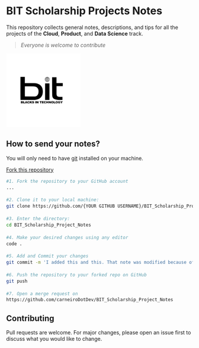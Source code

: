 # BIT Scholarship Projects Notes

This repository collects general notes, descriptions, and tips for all the projects of the **Cloud**, **Product**, and **Data Science** track.

> _Everyone is welcome to contribute_

<img src="bit.jpg" alt="Bit Logo" width="200" height="200" />

## How to send your notes?

You will only need to have [git](https://git-scm.com/book/en/v2/Getting-Started-Installing-Git) installed on your machine.

[Fork this repository](https://github.com/carneiroDotDev/BIT_Scholarship_Project_Notes/fork)

```bash
#1. Fork the repository to your GitHub account
...

#2. Clone it to your local machine:
git clone https://github.com/{YOUR GITHUB USERNAME}/BIT_Scholarship_Project_Notes.git

#3. Enter the directory:
cd BIT_Scholarship_Project_Notes

#4. Make your desired changes using any editor
code .

#5. Add and Commit your changes
git commit -m 'I added this and this. That note was modified because of something.'

#6. Push the repository to your forked repo on GitHub
git push

#7. Open a merge request on
https://github.com/carneiroDotDev/BIT_Scholarship_Project_Notes

```

## Contributing

Pull requests are welcome. For major changes, please open an issue first to discuss what you would like to change.

